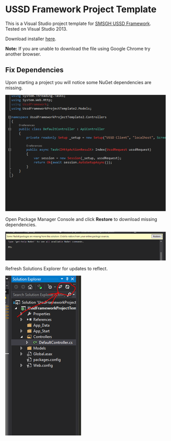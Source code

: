 # USSD Framework Project Template

This is a Visual Studio project template for [SMSGH USSD Framework](http://github.com/smsgh/ussd-framework). Tested on Visual Studio 2013.

Download installer [here](https://github.com/smsgh/ussd-framework-project-template/releases/download/v1.0.0/UssdFrameworkTemplateInstaller.vsix).

__Note:__ If you are unable to download the file using Google Chrome try another browser.

## Fix Dependencies

Upon starting a project you will notice some NuGet dependencies are missing.

<img src="img/unresolved-dependencies.PNG">

Open Package Manager Console and click __Restore__ to download missing dependencies.

<img src="img/restore-packages.PNG">

Refresh Solutions Explorer for updates to reflect.

<img src="img/refresh-explorer.PNG">
